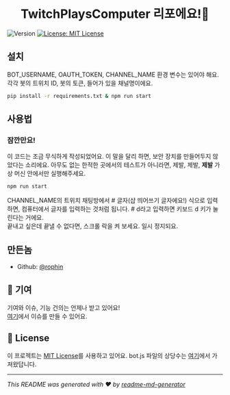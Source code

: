 <h1 align="center">TwitchPlaysComputer 리포에요!👋</h1>
<p>
  <img alt="Version" src="https://img.shields.io/badge/version-0.01-blue.svg?cacheSeconds=2592000" />
  <a href="https://github.com/rophin/TwitchPlaysComputer/blob/main/LICENSE" target="_blank">
    <img alt="License: MIT License" src="https://img.shields.io/badge/License-MIT License-yellow.svg" />
  </a>
</p>

## 설치
BOT_USERNAME, OAUTH_TOKEN, CHANNEL_NAME 환경 변수는 있어야 해요. 각각 봇의 트위치 ID, 봇의 토큰, 들어가 있을 채널명이에요.
```sh
pip install -r requirements.txt & npm run start
```

## 사용법

### 잠깐만요!
이 코드는 조금 무식하게 작성되었어요. 이 말을 달리 하면, 보안 장치를 만들어두지 않았다는 소리에요. 아무도 없는 한적한 곳에서의 테스트가 아니라면, 제발, 제발, <strong>제발</strong> 가상 머신 안에서만 실행해주세요.
```sh
npm run start
```
CHANNEL_NAME의 트위치 채팅방에서 # 글자(샵 띄어쓰기 글자에요!) 식으로 입력하면, 컴퓨터에서 글자를 입력하는 것처럼 됩니다. # d라고 입력하면 키보드 d 키가 눌린다는 거에요. <br>
끝내고 싶은데 끝낼 수 없다면, 스크롤 락을 켜 보세요. 일시 정지되요.
## 만든놈

* Github: [@rophin](https://github.com/rophin)

## 🤝 기여

기여와 이슈, 기능 건의는 언제나 받고 있어요!<br />[여기](https://github.com/rophin/TwitchPlaysComputer/issues)에서 이슈를 만들 수 있어요. 

## 📝 License

이 프로젝트는 [MIT License](https://github.com/rophin/TwitchPlaysComputer/blob/main/LICENSE)를 사용하고 있어요.
bot.js 파일의 상당수는 [여기](https://dev.twitch.tv/docs/irc)에서 가져왔답니다.

***
_This README was generated with ❤️ by [readme-md-generator](https://github.com/kefranabg/readme-md-generator)_

